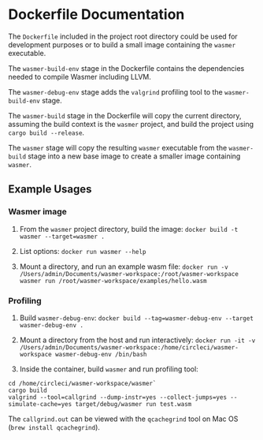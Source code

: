 # Dockerfile Documentation
The `Dockerfile` included in the project root directory could be used for development purposes or to build a small image containing the `wasmer` executable.

The `wasmer-build-env` stage in the Dockerfile contains the dependencies needed to compile Wasmer including LLVM.

The `wasmer-debug-env` stage adds the `valgrind` profiling tool to the `wasmer-build-env` stage.

The `wasmer-build` stage in the Dockerfile will copy the current directory, assuming the build context is the `wasmer` project, and build the project using `cargo build --release`.

The `wasmer` stage will copy the resulting `wasmer` executable from the `wasmer-build` stage into a new base image to create a smaller image containing `wasmer`.

## Example Usages

### Wasmer image
1. From the `wasmer` project directory, build the image:
`docker build -t wasmer --target=wasmer .`

2. List options:
`docker run wasmer --help`

3. Mount a directory, and run an example wasm file:
`docker run -v /Users/admin/Documents/wasmer-workspace:/root/wasmer-workspace wasmer run /root/wasmer-workspace/examples/hello.wasm`

### Profiling
1. Build `wasmer-debug-env`:
   `docker build --tag=wasmer-debug-env --target wasmer-debug-env .`

2. Mount a directory from the host and run interactively:
   `docker run -it -v /Users/admin/Documents/wasmer-workspace:/home/circleci/wasmer-workspace wasmer-debug-env /bin/bash`

3. Inside the container, build `wasmer` and run profiling tool:
```
cd /home/circleci/wasmer-workspace/wasmer`
cargo build
valgrind --tool=callgrind --dump-instr=yes --collect-jumps=yes --simulate-cache=yes target/debug/wasmer run test.wasm
```

The `callgrind.out` can be viewed with the `qcachegrind` tool on Mac OS (`brew install qcachegrind`).

